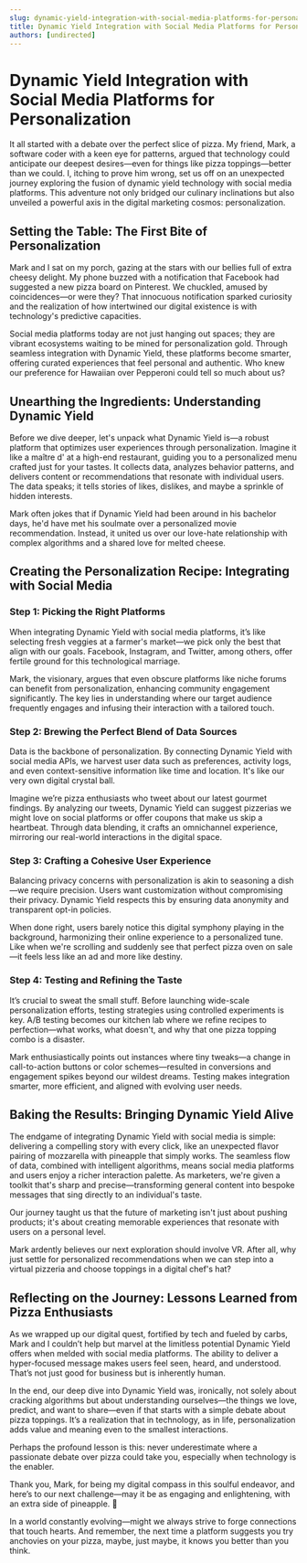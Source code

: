```yaml
---
slug: dynamic-yield-integration-with-social-media-platforms-for-personalization
title: Dynamic Yield Integration with Social Media Platforms for Personalization
authors: [undirected]
---
```



# Dynamic Yield Integration with Social Media Platforms for Personalization

It all started with a debate over the perfect slice of pizza. My friend, Mark, a software coder with a keen eye for patterns, argued that technology could anticipate our deepest desires—even for things like pizza toppings—better than we could. I, itching to prove him wrong, set us off on an unexpected journey exploring the fusion of dynamic yield technology with social media platforms. This adventure not only bridged our culinary inclinations but also unveiled a powerful axis in the digital marketing cosmos: personalization.

## Setting the Table: The First Bite of Personalization

Mark and I sat on my porch, gazing at the stars with our bellies full of extra cheesy delight. My phone buzzed with a notification that Facebook had suggested a new pizza board on Pinterest. We chuckled, amused by coincidences—or were they? That innocuous notification sparked curiosity and the realization of how intertwined our digital existence is with technology's predictive capacities. 

Social media platforms today are not just hanging out spaces; they are vibrant ecosystems waiting to be mined for personalization gold. Through seamless integration with Dynamic Yield, these platforms become smarter, offering curated experiences that feel personal and authentic. Who knew our preference for Hawaiian over Pepperoni could tell so much about us?

## Unearthing the Ingredients: Understanding Dynamic Yield

Before we dive deeper, let's unpack what Dynamic Yield is—a robust platform that optimizes user experiences through personalization. Imagine it like a maître d' at a high-end restaurant, guiding you to a personalized menu crafted just for your tastes. It collects data, analyzes behavior patterns, and delivers content or recommendations that resonate with individual users. The data speaks; it tells stories of likes, dislikes, and maybe a sprinkle of hidden interests. 

Mark often jokes that if Dynamic Yield had been around in his bachelor days, he'd have met his soulmate over a personalized movie recommendation. Instead, it united us over our love-hate relationship with complex algorithms and a shared love for melted cheese.

## Creating the Personalization Recipe: Integrating with Social Media

### Step 1: Picking the Right Platforms

When integrating Dynamic Yield with social media platforms, it’s like selecting fresh veggies at a farmer's market—we pick only the best that align with our goals. Facebook, Instagram, and Twitter, among others, offer fertile ground for this technological marriage. 

Mark, the visionary, argues that even obscure platforms like niche forums can benefit from personalization, enhancing community engagement significantly. The key lies in understanding where our target audience frequently engages and infusing their interaction with a tailored touch.

### Step 2: Brewing the Perfect Blend of Data Sources

Data is the backbone of personalization. By connecting Dynamic Yield with social media APIs, we harvest user data such as preferences, activity logs, and even context-sensitive information like time and location. It's like our very own digital crystal ball. 

Imagine we’re pizza enthusiasts who tweet about our latest gourmet findings. By analyzing our tweets, Dynamic Yield can suggest pizzerias we might love on social platforms or offer coupons that make us skip a heartbeat. Through data blending, it crafts an omnichannel experience, mirroring our real-world interactions in the digital space.

### Step 3: Crafting a Cohesive User Experience

Balancing privacy concerns with personalization is akin to seasoning a dish—we require precision. Users want customization without compromising their privacy. Dynamic Yield respects this by ensuring data anonymity and transparent opt-in policies. 

When done right, users barely notice this digital symphony playing in the background, harmonizing their online experience to a personalized tune. Like when we're scrolling and suddenly see that perfect pizza oven on sale—it feels less like an ad and more like destiny. 

### Step 4: Testing and Refining the Taste

It’s crucial to sweat the small stuff. Before launching wide-scale personalization efforts, testing strategies using controlled experiments is key. A/B testing becomes our kitchen lab where we refine recipes to perfection—what works, what doesn't, and why that one pizza topping combo is a disaster.

Mark enthusiastically points out instances where tiny tweaks—a change in call-to-action buttons or color schemes—resulted in conversions and engagement spikes beyond our wildest dreams. Testing makes integration smarter, more efficient, and aligned with evolving user needs.

## Baking the Results: Bringing Dynamic Yield Alive

The endgame of integrating Dynamic Yield with social media is simple: delivering a compelling story with every click, like an unexpected flavor pairing of mozzarella with pineapple that simply works. The seamless flow of data, combined with intelligent algorithms, means social media platforms and users enjoy a richer interaction palette. As marketers, we're given a toolkit that's sharp and precise—transforming general content into bespoke messages that sing directly to an individual's taste.

Our journey taught us that the future of marketing isn't just about pushing products; it's about creating memorable experiences that resonate with users on a personal level. 

Mark ardently believes our next exploration should involve VR. After all, why just settle for personalized recommendations when we can step into a virtual pizzeria and choose toppings in a digital chef's hat?

## Reflecting on the Journey: Lessons Learned from Pizza Enthusiasts

As we wrapped up our digital quest, fortified by tech and fueled by carbs, Mark and I couldn’t help but marvel at the limitless potential Dynamic Yield offers when melded with social media platforms. The ability to deliver a hyper-focused message makes users feel seen, heard, and understood. That’s not just good for business but is inherently human.

In the end, our deep dive into Dynamic Yield was, ironically, not solely about cracking algorithms but about understanding ourselves—the things we love, predict, and want to share—even if that starts with a simple debate about pizza toppings. It’s a realization that in technology, as in life, personalization adds value and meaning even to the smallest interactions.

Perhaps the profound lesson is this: never underestimate where a passionate debate over pizza could take you, especially when technology is the enabler.

Thank you, Mark, for being my digital compass in this soulful endeavor, and here’s to our next challenge—may it be as engaging and enlightening, with an extra side of pineapple. 🍍

In a world constantly evolving—might we always strive to forge connections that touch hearts. And remember, the next time a platform suggests you try anchovies on your pizza, maybe, just maybe, it knows you better than you think.